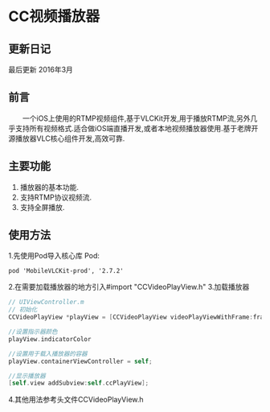 # CC视频播放器

## 更新日记
最后更新 2016年3月

## 前言
　　一个iOS上使用的RTMP视频组件,基于VLCKit开发,用于播放RTMP流,另外几乎支持所有视频格式.适合做iOS端直播开发,或者本地视频播放器使用.基于老牌开源播放器VLC核心组件开发,高效可靠.

## 主要功能
1. 播放器的基本功能.
2. 支持RTMP协议视频流.
3. 支持全屏播放.

## 使用方法
1.先使用Pod导入核心库
Pod:

    pod 'MobileVLCKit-prod', '2.7.2'

2.在需要加载播放器的地方引入#import "CCVideoPlayView.h"
3.加载播放器
``` objectivec
// UIViewController.m
// 初始化
CCVideoPlayView *playView = [CCVideoPlayView videoPlayViewWithFrame:frame URL:playerURL delegate:self];

//设置指示器颜色
playView.indicatorColor

//设置用于载入播放器的容器
playView.containerViewController = self;

//显示播放器
[self.view addSubview:self.ccPlayView];
```

4.其他用法参考头文件CCVideoPlayView.h
